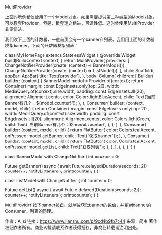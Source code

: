 MultiProvider

上面的示例都仅使用了一个Model对象。如果需要提供第二种类型的Model对象，可以嵌套Provider。但是，嵌套迷之缩进，可读性低。这时候使用MultiProvider非常简洁，

我们改下上面的计数器，一般首页会有一个banner和列表。我们用上面的计数器模拟banner，下面的计数器模拟列表：

class MyHomePage extends StatelessWidget {
  @override
  Widget build(BuildContext context) {
    return MultiProvider(
      providers: [
        ChangeNotifierProvider<BannerModel>(create: (context) => BannerModel()),
        ChangeNotifierProvider<ListModel>(create: (context) => ListModel()),
      ],
      child: Scaffold(
        appBar: AppBar(
          title: Text('provider'),
        ),
        body: Column(
          children: <Widget>[
            Builder(
              builder: (context) {
                BannerModel modol = Provider.of<BannerModel>(context);
                return Container(
                    margin: const EdgeInsets.only(top: 20),
                    width: MediaQuery.of(context).size.width,
                    padding: const EdgeInsets.all(20),
                    alignment: Alignment.center,
                    color: Colors.lightBlueAccent,
                    child: Text('当前Banner有几个：${modol.counter}'));
              },
            ),
            Consumer<ListModel>(
              builder: (context, model, child) {
                return Container(
                  margin: const EdgeInsets.only(top: 20),
                  width: MediaQuery.of(context).size.width,
                  padding: const EdgeInsets.all(20),
                  alignment: Alignment.center,
                  color: Colors.lightGreen,
                  child: Text(
                    '当前Banner有几个：${model.counter}',
                  ),
                );
              },
            ),
            Consumer<BannerModel>(
              builder: (context, model, child) {
                return FlatButton(
                    color: Colors.tealAccent,
                    onPressed: model.getBanner,
                    child: Text("获取banner"));
              },
            ),
            Consumer<ListModel>(
              builder: (context, model, child) {
                return FlatButton(
                    color: Colors.tealAccent,
                    onPressed: model.getList,
                    child: Text("获取列表"));
              },
            ),
          ],
        ),
      ),
    );
  }
}

class BannerModel with ChangeNotifier {
  int counter = 0;

  Future<void> getBanner() async {
    await Future.delayed(Duration(seconds: 2));
    counter++;
    notifyListeners();
    print(counter);
  }
}

class ListModel with ChangeNotifier {
  int counter = 0;

  Future<void> getList() async {
    await Future.delayed(Duration(seconds: 2));
    counter++;
    notifyListeners();
    print(counter);
  }
}

MultiProvider
按下banner按钮，就单独获取banner的数值，并更新banner的Consumer。列表的同理。



作者：A_si
链接：https://www.jianshu.com/p/9cd4b9fb7b44
来源：简书
著作权归作者所有。商业转载请联系作者获得授权，非商业转载请注明出处。